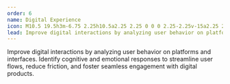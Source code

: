 ```yaml
---
order: 6
name: Digital Experience
icon: M10.5 19.5h3m-6.75 2.25h10.5a2.25 2.25 0 0 0 2.25-2.25v-15a2.25 2.25 0 0 0-2.25-2.25H6.75A2.25 2.25 0 0 0 4.5 4.5v15a2.25 2.25 0 0 0 2.25 2.25Z
lead: Improve digital interactions by analyzing user behavior on platforms and interfaces. Identify cognitive and emotional responses to streamline user flows, reduce friction, and foster seamless engagement with digital products.
---
```


Improve digital interactions by analyzing user behavior on platforms and interfaces. Identify cognitive and emotional responses to streamline user flows, reduce friction, and foster seamless engagement with digital products.